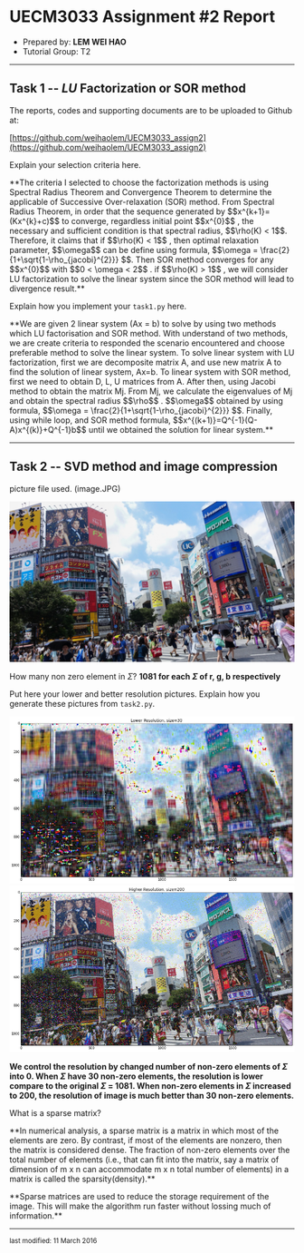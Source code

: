 UECM3033 Assignment #2 Report
========================================================

- Prepared by: **LEM WEI HAO**
- Tutorial Group: T2

--------------------------------------------------------

## Task 1 --  $LU$ Factorization or SOR method

The reports, codes and supporting documents are to be uploaded to Github at: 

[https://github.com/weihaolem/UECM3033_assign2](https://github.com/weihaolem/UECM3033_assign2)

Explain your selection criteria here.
<p>**The criteria I selected to choose the factorization methods is using Spectral Radius Theorem and Convergence Theorem to determine the applicable of Successive Over-relaxation (SOR) method. From Spectral Radius Theorem, in order that the sequence generated by $$x^{k+1}=(Kx^{k}+c)$$ to converge, regardless initial point $$x^{0}$$ , the necessary and sufficient condition is that spectral radius, $$\rho(K) < 1$$. Therefore, it claims that if $$\rho(K) < 1$$ , then optimal relaxation parameter, $$\omega$$ can be define using formula, $$\omega = \frac{2}{1+\sqrt{1-\rho_{jacobi}^{2}}} $$. Then SOR method converges for any $$x^{0}$$ with $$0 < \omega < 2$$ . if $$\rho(K) > 1$$ , we will consider LU factorization to solve the linear system since the SOR method will lead to divergence result.**


Explain how you implement your `task1.py` here.
<p>**We are given 2 linear system (Ax = b) to solve by using two methods which LU factorisation and SOR method. With understand of two methods, we are create criteria to responded the scenario encountered and choose preferable method to solve the linear system. To solve linear system with LU factorization, first we are decomposite matrix A, and use new matrix A to find the solution of linear system, Ax=b. To linear system with SOR method, first we need to obtain D, L, U matrices from A. After then, using Jacobi method to obtain the matrix Mj. From Mj, we calculate the eigenvalues of Mj and obtain the spectral radius $$\rho$$ . $$\omega$$ obtained by using formula, $$\omega = \frac{2}{1+\sqrt{1-\rho_{jacobi}^{2}}} $$. Finally, using while loop, and SOR method formula, $$x^{(k+1)}=Q^{-1}(Q-A)x^{(k)}+Q^{-1}b$$ until we obtained the solution for linear system.**

---------------------------------------------------------

## Task 2 -- SVD method and image compression

picture file used. (image.JPG)

![image.JPG](image.JPG)

How many non zero element in $\Sigma$?
**1081 for each $\Sigma$ of r, g, b respectively**

Put here your lower and better resolution pictures. Explain how you generate
these pictures from `task2.py`.

![lower_res_pic.png](lower_res_pic.png)
![higher_res_pic.png](higher_res_pic.png)

**We control the resolution by changed number of non-zero elements of $\Sigma$ into 0. When $\Sigma$ have 30 non-zero elements, the resolution is lower compare to the original $\Sigma$ = 1081. When non-zero elements in $\Sigma$ increased to 200, the resolution of image is much better than 30 non-zero elements.**


What is a sparse matrix?

<p>**In numerical analysis, a sparse matrix is a matrix in which most of the elements are zero. By contrast, if most of the elements are nonzero, then the matrix is considered dense. The fraction of non-zero elements over the total number of elements (i.e., that can fit into the matrix, say a matrix of dimension of m x n can accommodate m x n total number of elements) in a matrix is called the sparsity(density).**
<p>**Sparse matrices are used to reduce the storage requirement of the image. This will make the algorithm run faster without lossing much of information.**



-----------------------------------

<sup>last modified: 11 March 2016</sup>
